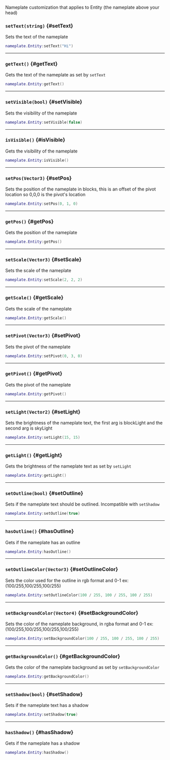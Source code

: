Nameplate customization that applies to Entity (the nameplate above your head)

### `setText(string)` {#setText}

Sets the text of the nameplate

```lua
nameplate.Entity:setText("Hi")
```

---

### `getText()` {#getText}

Gets the text of the nameplate as set by <code>setText</code>

```lua
nameplate.Entity:getText()
```

---

### `setVisible(bool)` {#setVisible}

Sets the visibility of the nameplate

```lua
nameplate.Entity:setVisible(false)
```

---

### `isVisible()` {#isVisible}

Gets the visibility of the nameplate

```lua
nameplate.Entity:isVisible()
```

---

### `setPos(Vector3)` {#setPos}

Sets the position of the nameplate in blocks, this is an offset of the pivot location so 0,0,0 is the pivot's location

```lua
nameplate.Entity:setPos(0, 1, 0)
```

---

### `getPos()` {#getPos}

Gets the position of the nameplate

```lua
nameplate.Entity:getPos()
```

---

### `setScale(Vector3)` {#setScale}

Sets the scale of the nameplate

```lua
nameplate.Entity:setScale(2, 2, 2)
```

---

### `getScale()` {#getScale}

Gets the scale of the nameplate

```lua
nameplate.Entity:getScale()
```

---

### `setPivot(Vector3)` {#setPivot}

Sets the pivot of the nameplate

```lua
nameplate.Entity:setPivot(0, 3, 0)
```

---

### `getPivot()` {#getPivot}

Gets the pivot of the nameplate

```lua
nameplate.Entity:getPivot()
```

---

### `setLight(Vector2)` {#setLight}

Sets the brightness of the nameplate text, the first arg is blockLight and the second arg is skyLight

```lua
nameplate.Entity:setLight(15, 15)
```

---

### `getLight()` {#getLight}

Gets the brightness of the nameplate text as set by <code>setLight</code>

```lua
nameplate.Entity:getLight()
```

---

### `setOutline(bool)` {#setOutline}

Sets if the nameplate text should be outlined. Incompatible with <code>setShadow</code>

```lua
nameplate.Entity:setOutline(true)
```

---

### `hasOutline()` {#hasOutline}

Gets if the nameplate has an outline

```lua
nameplate.Entity:hasOutline()
```

---

### `setOutlineColor(Vector3)` {#setOutlineColor}

Sets the color used for the outline in rgb format and 0-1 ex: (100/255,100/255,100/255)

```lua
nameplate.Entity:setOutlineColor(100 / 255, 100 / 255, 100 / 255)
```

---

### `setBackgroundColor(Vector4)` {#setBackgroundColor}

Sets the color of the nameplate background, in rgba format and 0-1 ex: (100/255,100/255,100/255,100/255)

```lua
nameplate.Entity:setBackgroundColor(100 / 255, 100 / 255, 100 / 255)
```

---

### `getBackgroundColor()` {#getBackgroundColor}

Gets the color of the nameplate background as set by <code>setBackgroundColor</code>

```lua
nameplate.Entity:getBackgroundColor()
```

---

### `setShadow(bool)` {#setShadow}

Sets if the nameplate text has a shadow

```lua
nameplate.Entity:setShadow(true)
```

---

### `hasShadow()` {#hasShadow}

Gets if the nameplate has a shadow

```lua
nameplate.Entity:hasShadow()
```
